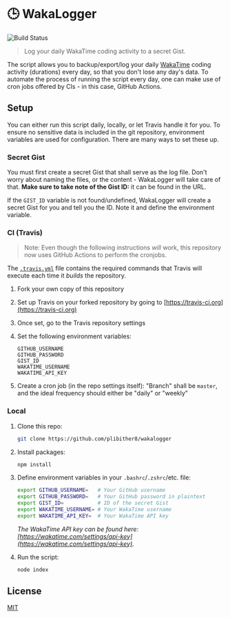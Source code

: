 # 🕒 WakaLogger

![Build Status](https://github.com/plibither8/wakalogger/workflows/WakaLogger%20Bot/badge.svg)

> Log your daily WakaTime coding activity to a secret Gist.

The script allows you to backup/export/log your daily [WakaTime](https://wakatime.com) coding activity (durations) every day, so that you don't lose any day's data. To automate the process of running the script every day, one can make use of cron jobs offered by CIs - in this case, GitHub Actions.

## Setup

You can either run this script daily, locally, or let Travis handle it for you. To ensure no sensitive data is included in the git repository, environment variables are used for configuration. There are many ways to set these up.

### Secret Gist

You must first create a secret Gist that shall serve as the log file. Don't worry about naming the files, or the content - WakaLogger will take care of that. **Make sure to take note of the Gist ID:** it can be found in the URL.

If the `GIST_ID` variable is not found/undefined, WakaLogger will create a secret Gist for you and tell you the ID. Note it and define the environment variable.

### CI (Travis)

> Note: Even though the following instructions _will_ work, this repository now uses GitHub Actions to perform the cronjobs.

The [`.travis.yml`](.travis.yml) file contains the required commands that Travis will execute each time it *builds* the repository.

1. Fork your own copy of this repository

1. Set up Travis on your forked repository by going to [https://travis-ci.org](https://travis-ci.org)

1. Once set, go to the Travis repository settings

1. Set the following environment variables:

    ```text
    GITHUB_USERNAME
    GITHUB_PASSWORD
    GIST_ID
    WAKATIME_USERNAME
    WAKATIME_API_KEY
    ```

1. Create a cron job (in the repo settings itself): "Branch" shall be `master`, and the ideal frequency should either be "daily" or "weekly"

### Local

1. Clone this repo:

    ```sh
    git clone https://github.com/plibither8/wakalogger
    ```

1. Install packages:

    ```sh
    npm install
    ```

1. Define environment variables in your `.bashrc`/`.zshrc`/etc. file:

    ```sh
    export GITHUB_USERNAME=   # Your GitHub username
    export GITHUB_PASSWORD=   # Your GitHub password in plaintext
    export GIST_ID=           # ID of the secret Gist
    export WAKATIME_USERNAME= # Your WakaTime username
    export WAKATIME_API_KEY=  # Your WakaTime API key
    ```

    *The WakaTime API key can be found here: [https://wakatime.com/settings/api-key](https://wakatime.com/settings/api-key).*

1. Run the script:

    ```sh
    node index
    ```

## License

[MIT](LICENSE)

